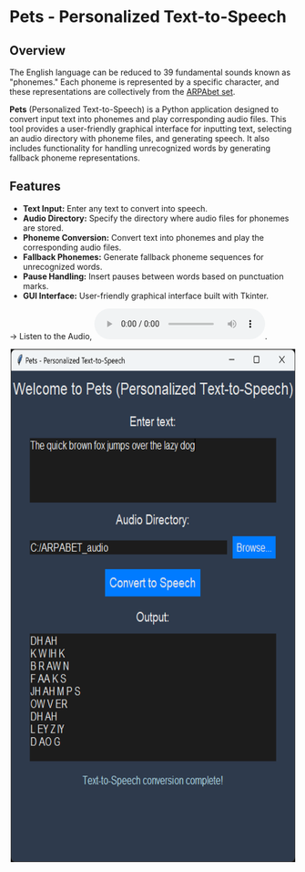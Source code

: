 # Pets - Personalized Text-to-Speech

## Overview

The English language can be reduced to 39 fundamental sounds known as "phonemes." 
Each phoneme is represented by a specific character, and these representations are collectively from the [ARPAbet set](http://www.speech.cs.cmu.edu/cgi-bin/cmudict).

**Pets** (Personalized Text-to-Speech) is a Python application designed to convert input text into phonemes and play corresponding audio files. 
This tool provides a user-friendly graphical interface for inputting text, selecting an audio directory with phoneme files, and generating speech. 
It also includes functionality for handling unrecognized words by generating fallback phoneme representations.


## Features

- **Text Input:** Enter any text to convert into speech.
- **Audio Directory:** Specify the directory where audio files for phonemes are stored.
- **Phoneme Conversion:** Convert text into phonemes and play the corresponding audio files.
- **Fallback Phonemes:** Generate fallback phoneme sequences for unrecognized words.
- **Pause Handling:** Insert pauses between words based on punctuation marks.
- **GUI Interface:** User-friendly graphical interface built with Tkinter.

&rarr; Listen to the Audio, ![pets.mp3](pets.mp3). 

<div align="center">

<img src="GUI.png" width=500 height=900>


</div>

